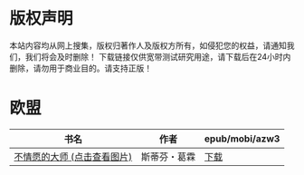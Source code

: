 # 版权声明

本站内容均从网上搜集，版权归著作人及版权方所有，如侵犯您的权益，请通知我们，我们将会及时删除！ 下载链接仅供宽带测试研究用途，请下载后在24小时内删除，请勿用于商业目的。请支持正版！

# 欧盟

| 书名 | 作者 | epub/mobi/azw3 |
| --- | --- | --- |
| [不情愿的大师 (点击查看图片)](https://www.dushupai.com/attachment/2024/06/03/2627f1b5438262dd.jpg) | 斯蒂芬・葛霖 | [下载](https://url89.ctfile.com/f/31084289-1357017631-5dd734?p=8866) |
